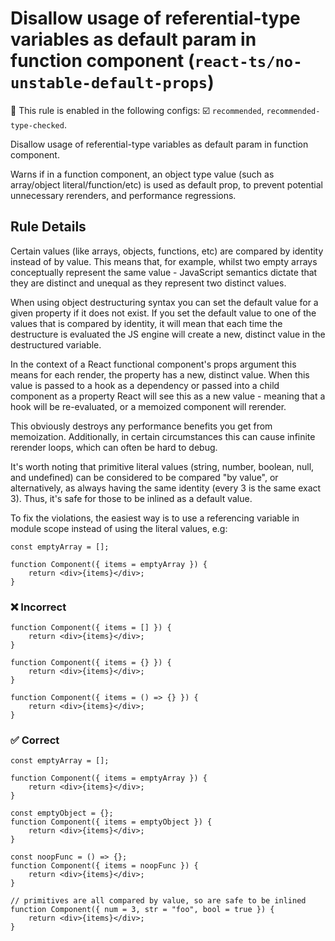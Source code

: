 # Disallow usage of referential-type variables as default param in function component (`react-ts/no-unstable-default-props`)

💼 This rule is enabled in the following configs: ☑️ `recommended`, `recommended-type-checked`.

<!-- end auto-generated rule header -->

Disallow usage of referential-type variables as default param in function component.

Warns if in a function component, an object type value (such as array/object literal/function/etc) is used as default prop, to prevent potential unnecessary rerenders, and performance regressions.

## Rule Details

Certain values (like arrays, objects, functions, etc) are compared by identity instead of by value. This means that, for example, whilst two empty arrays conceptually represent the same value - JavaScript semantics dictate that they are distinct and unequal as they represent two distinct values.

When using object destructuring syntax you can set the default value for a given property if it does not exist. If you set the default value to one of the values that is compared by identity, it will mean that each time the destructure is evaluated the JS engine will create a new, distinct value in the destructured variable.

In the context of a React functional component's props argument this means for each render, the property has a new, distinct value. When this value is passed to a hook as a dependency or passed into a child component as a property React will see this as a new value - meaning that a hook will be re-evaluated, or a memoized component will rerender.

This obviously destroys any performance benefits you get from memoization. Additionally, in certain circumstances this can cause infinite rerender loops, which can often be hard to debug.

It's worth noting that primitive literal values (string, number, boolean, null, and undefined) can be considered to be compared "by value", or alternatively, as always having the same identity (every 3 is the same exact 3). Thus, it's safe for those to be inlined as a default value.

To fix the violations, the easiest way is to use a referencing variable in module scope instead of using the literal values, e.g:

```tsx
const emptyArray = [];

function Component({ items = emptyArray }) {
    return <div>{items}</div>;
}
```

### ❌ Incorrect

```tsx
function Component({ items = [] }) {
    return <div>{items}</div>;
}
```

```tsx
function Component({ items = {} }) {
    return <div>{items}</div>;
}
```

```tsx
function Component({ items = () => {} }) {
    return <div>{items}</div>;
}
```

### ✅ Correct

```tsx
const emptyArray = [];

function Component({ items = emptyArray }) {
    return <div>{items}</div>;
}
```

```tsx
const emptyObject = {};
function Component({ items = emptyObject }) {
    return <div>{items}</div>;
}
```

```tsx
const noopFunc = () => {};
function Component({ items = noopFunc }) {
    return <div>{items}</div>;
}
```

```tsx
// primitives are all compared by value, so are safe to be inlined
function Component({ num = 3, str = "foo", bool = true }) {
    return <div>{items}</div>;
}
```
